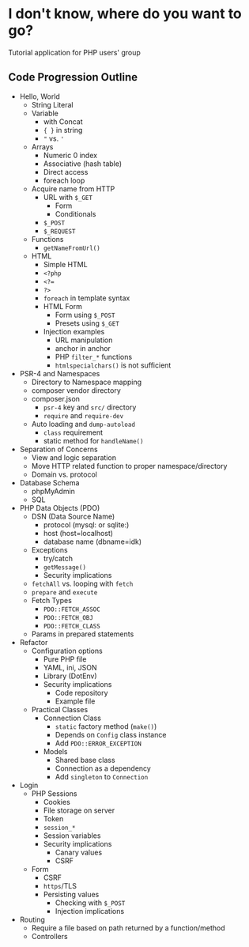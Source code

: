 # I don't know, where do you want to go?
Tutorial application for PHP users' group

## Code Progression Outline
- Hello, World
    - String Literal
    - Variable
        - with Concat
        - `{ }` in string
        - `"` vs. `'`
    - Arrays
        - Numeric 0 index
        - Associative (hash table)
        - Direct access
        - foreach loop
    - Acquire name from HTTP
        - URL with `$_GET`
            - Form
            - Conditionals
        - `$_POST`
        - `$_REQUEST`
    - Functions
        - `getNameFromUrl()`
    - HTML
        - Simple HTML
        - `<?php`
        - `<?=`
        - `?>`
        - `foreach` in template syntax
        - HTML Form
            - Form using `$_POST`
            - Presets using `$_GET`
        - Injection examples
            - URL manipulation
            - anchor in anchor
            - PHP `filter_*` functions
            - `htmlspecialchars()` is not sufficient
- PSR-4 and Namespaces
    - Directory to Namespace mapping
    - composer vendor directory
    - composer.json
        - `psr-4` key and `src/` directory
        - `require` and `require-dev`
    - Auto loading and `dump-autoload`
        - `class` requirement
        - static method for `handleName()`
- Separation of Concerns
    - View and logic separation
    - Move HTTP related function to proper namespace/directory
    - Domain vs. protocol
- Database Schema
    - phpMyAdmin
    - SQL
- PHP Data Objects (PDO)
    - DSN (Data Source Name)
        - protocol (mysql: or sqlite:)
        - host (host=localhost)
        - database name (dbname=idk)
    - Exceptions
        - try/catch
        - `getMessage()`
        - Security implications
    - `fetchAll` vs. looping with `fetch`
    - `prepare` and `execute`
    - Fetch Types
        - `PDO::FETCH_ASSOC`
        - `PDO::FETCH_OBJ`
        - `PDO::FETCH_CLASS`
    - Params in prepared statements
- Refactor
    - Configuration options
        - Pure PHP file
        - YAML, ini, JSON
        - Library (DotEnv)
        - Security implications
            - Code repository
            - Example file
    - Practical Classes
        - Connection Class
            - `static` factory method (`make()`)
            - Depends on `Config` class instance
            - Add `PDO::ERROR_EXCEPTION`
        - Models
            - Shared base class
            - Connection as a dependency
            - Add `singleton` to `Connection`
- Login
    - PHP Sessions
        - Cookies
        - File storage on server
        - Token
        - `session_*`
        - Session variables
        - Security implications
            - Canary values
            - CSRF
    - Form
        - CSRF
        - `https`/TLS
        - Persisting values
            - Checking with `$_POST`
            - Injection implications
- Routing
    - Require a file based on path returned by a function/method
    - Controllers